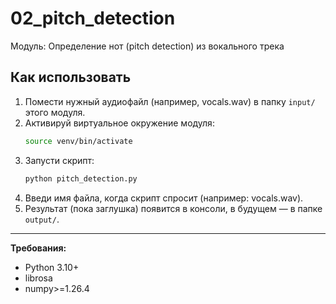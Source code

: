 # 02_pitch_detection

Модуль: Определение нот (pitch detection) из вокального трека

## Как использовать

1. Помести нужный аудиофайл (например, vocals.wav) в папку `input/` этого модуля.
2. Активируй виртуальное окружение модуля:
   ```bash
   source venv/bin/activate
   ```
3. Запусти скрипт:
   ```bash
   python pitch_detection.py
   ```
4. Введи имя файла, когда скрипт спросит (например: vocals.wav).
5. Результат (пока заглушка) появится в консоли, в будущем — в папке `output/`.

---

**Требования:**
- Python 3.10+
- librosa
- numpy>=1.26.4 